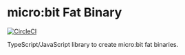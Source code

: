 # micro:bit Fat Binary

[![CircleCI](https://circleci.com/gh/microbit-foundation/microbit-fb.svg?style=svg)](https://circleci.com/gh/microbit-foundation/microbit-fb)

TypeScript/JavaScript library to create micro:bit fat binaries.
